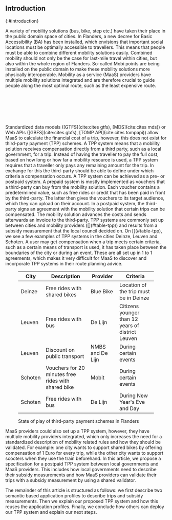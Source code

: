 ## Introduction
{:#introduction}

A variety of mobility solutions (bus, bike, step etc.) have taken their place in the public domain space of cities. In Flanders, a new decree for Basic Accessibility (BA) has been installed, which envisions that important social locations must be optimally accessible to travellers. This means that people must be able to combine different mobility solutions easily. Combined mobility should not only be the case for last-mile travel within cities, but also within the whole region of Flanders. So-called Mobi points are being installed on the public domain to make these mobility solutions more physically interoperable. Mobility as a service (MaaS) providers have multiple mobility solutions integrated and are therefore crucial to guide people along the most optimal route, such as the least expensive route.
<span class="placeholder printonly">
<span style="display: block; height: 7em;"></span>
<!-- This is a dummy placeholder for the LNCS first page footnote -->
</span>
Standardized data models ([GTFS](cite:cites gtfs), [MDS](cite:cites mds)) or Web APIs ([GBFS](cite:cites gbfs), [TOMP API](cite:cites tompapi)) allow MaaS to calculate the financial cost of a trip, however, this does not exist for third-party payment (TPP) schemes. A TPP system means that a mobility solution receives compensation directly from a third party, such as a local government, for a trip. Instead of having the traveller to pay the full cost, based on how long or how far a mobility resource is used, a TPP system requires that a traveller only pays any remaining amount for the trip. In exchange for this the third-party should be able to define under which criteria a  compensation occurs. A TPP system can be achieved as a pre- or postpaid system. A prepaid system is mostly implemented as vouchers that a third-party can buy from the mobility solution. Each voucher contains a predetermined value, such as free rides or credit that has been paid in front by the third-party. The latter then gives the vouchers to its target audience, which they can upload on their account. In a postpaid system, the third-party signs an agreement with the mobility solution that certain trips can be compensated. The mobility solution advances the costs and sends afterwards an invoice to the third-party. TPP systems are commonly set up between cities and mobility providers ([](#table-tpp)) and results from a subsidy measurement that the local council decided on. On [](#table-tpp), we see a few examples of TPP systems in the cities Deinze, Leuven and Schoten. A user may get compensation when a trip meets certain criteria, such as a certain means of transport is used, it has taken place between the boundaries of the city or during an event. These are all set up in 1 to 1 agreements, which makes it very difficult for MaaS to discover and incorporate TPP systems in their route planning advice.

<figure id="table-tpp" class="table" markdown="1">

| City      | Description | Provider | Criteria |
| --------- | ----------- | -------- | -------- |
| Deinze    | Free rides with shared bikes | Blue Bike | Location of the trip must be in Deinze |
| Leuven    | Free rides with bus | De Lijn | Citizens younger than 12 years of district Leuven |
| Leuven    | Discount on public transport | NMBS and De Lijn | During certain events |
| Schoten   | Vouchers for 20 minutes free rides with shared bike | Mobit | During certain events | 
| Schoten   | Free rides with bus | De Lijn | During New Year's Eve and Day |

<figcaption markdown="block">
State of play of third-party payment schemes in Flanders
</figcaption>
</figure>

MaaS providers could also set up a TPP system, however, they have multiple mobility providers integrated, which only increases the need for a standardized description of mobility related rules and how they should be validated. For example: one city wants to support shared bikes by offering compensation of 1 Euro for every trip, while the other city wants to support scooters when they use the train beforehand. In this article, we propose a specification for a postpaid TPP system between local governments and MaaS providers. This includes how local governments need to describe their subsidy measurements and how MaaS providers can validate their trips with a subsidy measurement by using a shared validator.

The remainder of this article is structured as follows: we first describe two semantic based application profiles to describe trips and subsidy measurements. Then we explain our proposed TPP system and how this reuses the application profiles. Finally, we conclude how others can deploy our TPP system and explain our next steps.


